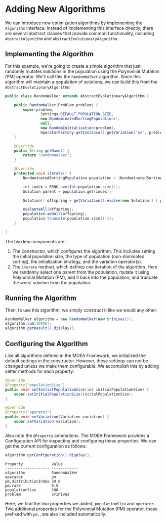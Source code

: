 # Adding New Algorithms

We can introduce new optimization algorithms by implementing the `Algorithm` interface.  Instead of
implementing this interface directly, there are several abstract classes that provide common functionality, including
`AbstractAlgorithm` and `AbstractEvolutionaryAlgorithm`.

## Implementing the Algorithm

For this example, we're going to create a simple algorithm that just randomly mutates solutions in the population
using the Polynomial Mutation (PM) operator.  We'll call this the `RandomWalker` algorithm.  Since this algorithm
will maintain a population of solutions, we can build this from the `AbstractEvolutionaryAlgorithm`:

<!-- :code: src=examples/org/moeaframework/examples/algorithm/RandomWalker.java lines=33:67 -->

```java
public class RandomWalker extends AbstractEvolutionaryAlgorithm {

    public RandomWalker(Problem problem) {
        super(problem,
                Settings.DEFAULT_POPULATION_SIZE,
                new NondominatedSortingPopulation(),
                null,
                new RandomInitialization(problem),
                OperatorFactory.getInstance().getVariation("pm", problem));
    }

    @Override
    public String getName() {
        return "RandomWalker";
    }

    @Override
    protected void iterate() {
        NondominatedSortingPopulation population = (NondominatedSortingPopulation)getPopulation();

        int index = PRNG.nextInt(population.size());
        Solution parent = population.get(index);

        Solution[] offspring = getVariation().evolve(new Solution[] { parent });

        evaluateAll(offspring);
        population.addAll(offspring);
        population.truncate(population.size()-1);
    }

}
```

The two key components are:

1. The constructor, which configures the algorithm.  This includes setting the initial population size, the type of
   population (non-dominated sorting), the initialization strategy, and the variation operator(s).
2. The `iterate` method, which defines one iteration of the algorithm.  Here we randomly select one parent from the
   population, mutate it using Polynomial Mutation (PM), add it back into the population, and truncate the worst
   solution from the population.
   
## Running the Algorithm

Then, to use this algorithm, we simply construct it like we would any other:

<!-- :code: src=examples/org/moeaframework/examples/algorithm/RandomWalkerExample.java lines=28:30 -->

```java
RandomWalker algorithm = new RandomWalker(new Srinivas());
algorithm.run(10000);
algorithm.getResult().display();
```

## Configuring the Algorithm

Like all algorithms defined in the MOEA Framework, we initialized the default settings in the constructor.  However,
these settings can not be changed unless we make them configurable.  We accomplish this by adding setter methods for
each property:

<!-- :code: src=examples/org/moeaframework/examples/algorithm/ConfigurableRandomWalker.java lines=34:44 -->

```java
@Override
@Property("populationSize")
public void setInitialPopulationSize(int initialPopulationSize) {
    super.setInitialPopulationSize(initialPopulationSize);
}

@Override
@Property("operator")
public void setVariation(Variation variation) {
    super.setVariation(variation);
}
```

Also note the `@Property` annotations.  The MOEA Framework provides a Configuration API for inspecting and configuring
these properties.  We can get the current configuration as follows:

<!-- :code: src=examples/org/moeaframework/examples/algorithm/ConfigurableRandomWalkerExample.java lines=29 -->

```java
algorithm.getConfiguration().display();
```

<!-- :exec: src=examples/org/moeaframework/examples/algorithm/ConfigurableRandomWalkerExample.java -->

```
Property             Value
-------------------- ------------
algorithm            RandomWalker
operator             pm
pm.distributionIndex 20.0
pm.rate              0.5
populationSize       100
problem              Srinivas
```

Here, we find the two properties we added, `populationSize` and `operator`.  Two additional properties for the
Polynomial Mutation (PM) operator, those prefixed with `pm.`, are also included automatically.


